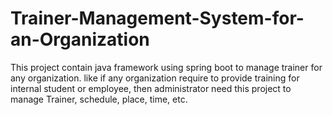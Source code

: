 # Trainer-Management-System-for-an-Organization

This project contain java framework using spring boot to manage trainer for any organization. like if any organization require to provide training for internal student or employee, then administrator need this project to manage Trainer, schedule, place, time, etc.
